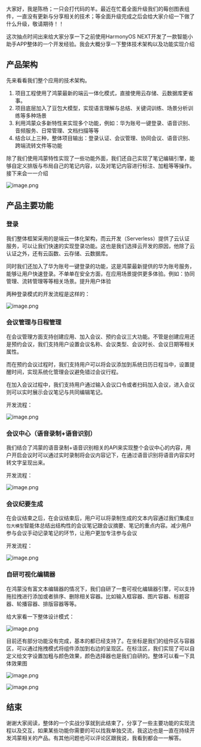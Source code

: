 大家好，我是陈杨；一只会打代码的羊。最近在忙着全面升级我们的莓创图表组件，一直没有更新与分享相关的技术；等全面升级完成之后会给大家介绍一下做了什么升级，敬请期待！！

这次抽点时间出来给大家分享一下之前使用HarmonyOS NEXT开发了一款智能小助手APP整体的一个开发经验。我会大概分享一下整体技术架构以及功能实现介绍

## 产品架构

先来看看我们整个应用的技术架构。

1.  项目工程使用了鸿蒙最新的端云一体化模式，直接使用云存储、云数据库更省事。
2.  项目底层加入了豆包大模型，实现语言理解与总结、关键词训练、场景分析训练等多种场景
3.  利用鸿蒙众多新特性来实现多个功能，例如：华为账号一键登录、语音识别、音频服务、日常管理、文档扫描等等
4.  结合以上三种，整体项目输出：登录认证、会议管理、协同会议、语音识别、跨端流转文件等功能

除了我们使用鸿蒙特性实现了一些功能外面，我们还自己实现了笔记编辑引擎，能够自定义排版与布局自己的笔记内容，以及对笔记内容进行标注、加粗等等操作。接下来会一一介绍

![image.png](https://p0-xtjj-private.juejin.cn/tos-cn-i-73owjymdk6/b234383155f94e67b4f55ebff6ec7b00~tplv-73owjymdk6-jj-mark-v1:0:0:0:0:5o6Y6YeR5oqA5pyv56S-5Yy6IEAg6ZmIX-adqA==:q75.awebp?policy=eyJ2bSI6MywidWlkIjoiMjA4NDMyOTc3OTEwODA2MiJ9&rk3s=f64ab15b&x-orig-authkey=f32326d3454f2ac7e96d3d06cdbb035152127018&x-orig-expires=1743071897&x-orig-sign=DgZtzTob7aRttjhxSzL6mwsk3gs%3D)

## 产品主要功能

### 登录

我们整体框架采用的是端云一体化架构，而云开发（Serverless）提供了云认证服务，可以让我们快速的实现登录功能。这也是我们选择云开发的原因，他除了云认证之外，还有云函数、云存储、云数据库。

同时我们还加入了华为账号一键登录的功能，这是鸿蒙最新提供的华为账号服务，能够让用户快速登录。不单单在安全方面，在应用场景提供更多体验。例如：协同管理、流转管理等等相关场景。提升用户体验

两种登录模式的开发流程是这样的：

![image.png](https://p0-xtjj-private.juejin.cn/tos-cn-i-73owjymdk6/6518864ffc5b4b7082c611a8e0d5e1a6~tplv-73owjymdk6-jj-mark-v1:0:0:0:0:5o6Y6YeR5oqA5pyv56S-5Yy6IEAg6ZmIX-adqA==:q75.awebp?policy=eyJ2bSI6MywidWlkIjoiMjA4NDMyOTc3OTEwODA2MiJ9&rk3s=f64ab15b&x-orig-authkey=f32326d3454f2ac7e96d3d06cdbb035152127018&x-orig-expires=1743071897&x-orig-sign=7k3MaFS0LzmELG1t5KNjQJ3EgeI%3D)

### 会议管理与日程管理

在会议管理方面支持创建应用、加入会议、预约会议三大功能。不管是创建应用还是预约会议，我们支持用户设置会议名称、会议类型、会议时长、会议日期等相关属性。

而在预约会议过程时，我们支持用户可以将会议添加到系统日历日程当中，设置提醒时间，实现系统化管理会议避免错过会议行程。

在加入会议过程中，我们支持用户通过输入会议口令或者扫码加入会议，进入会议则可以实时展示会议笔记与共同编辑笔记。

开发流程：

![image.png](https://p0-xtjj-private.juejin.cn/tos-cn-i-73owjymdk6/de292b1c94d94c598e592b52e329f555~tplv-73owjymdk6-jj-mark-v1:0:0:0:0:5o6Y6YeR5oqA5pyv56S-5Yy6IEAg6ZmIX-adqA==:q75.awebp?policy=eyJ2bSI6MywidWlkIjoiMjA4NDMyOTc3OTEwODA2MiJ9&rk3s=f64ab15b&x-orig-authkey=f32326d3454f2ac7e96d3d06cdbb035152127018&x-orig-expires=1743071897&x-orig-sign=kepSIKj6PKkH7rNGYe6yQwehu1s%3D)

### 会议中心（语音录制+语音识别）

我们结合了鸿蒙的语音录制+语音识别相关的API来实现整个会议中心的内容，用户开启会议时可以通过实时录制将会议内容记下，在通过语音识别将语音内容实时转文字呈现出来。

开发流程：

![image.png](https://p0-xtjj-private.juejin.cn/tos-cn-i-73owjymdk6/99f3db7725734437be41b74ed528be77~tplv-73owjymdk6-jj-mark-v1:0:0:0:0:5o6Y6YeR5oqA5pyv56S-5Yy6IEAg6ZmIX-adqA==:q75.awebp?policy=eyJ2bSI6MywidWlkIjoiMjA4NDMyOTc3OTEwODA2MiJ9&rk3s=f64ab15b&x-orig-authkey=f32326d3454f2ac7e96d3d06cdbb035152127018&x-orig-expires=1743071897&x-orig-sign=lyil%2FdoGrzRIXesYFuL5uRQ%2Fl54%3D)

### 会议纪要生成

在会议结束之后，在会议结束后，用户可以将录制生成的文本内容通过我们集成`豆包大模型`智能体总结出结构性的会议笔记跟会议摘要、笔记的重点内容。减少用户参与会议手动记录笔记的环节，让用户更加专注参与会议

开发流程：

![image.png](https://p0-xtjj-private.juejin.cn/tos-cn-i-73owjymdk6/aaff509f8fa44b999da20057661e687a~tplv-73owjymdk6-jj-mark-v1:0:0:0:0:5o6Y6YeR5oqA5pyv56S-5Yy6IEAg6ZmIX-adqA==:q75.awebp?policy=eyJ2bSI6MywidWlkIjoiMjA4NDMyOTc3OTEwODA2MiJ9&rk3s=f64ab15b&x-orig-authkey=f32326d3454f2ac7e96d3d06cdbb035152127018&x-orig-expires=1743071897&x-orig-sign=ClebO5eo6MM6u2xCiCw%2BbgmCL8g%3D)

### 自研可视化编辑器

在鸿蒙没有富文本编辑器的情况下，我们自研了一套可视化编辑器引擎，可以支持拖拉拽进行添加或者排序、删除相关容器。比如输入框容器、图片容器、标题容器、轮播容器、排版容器等等。

给大家看一下整体设计模式：

![image.png](https://p0-xtjj-private.juejin.cn/tos-cn-i-73owjymdk6/d1733213eba44ea38b754f60272ffdda~tplv-73owjymdk6-jj-mark-v1:0:0:0:0:5o6Y6YeR5oqA5pyv56S-5Yy6IEAg6ZmIX-adqA==:q75.awebp?policy=eyJ2bSI6MywidWlkIjoiMjA4NDMyOTc3OTEwODA2MiJ9&rk3s=f64ab15b&x-orig-authkey=f32326d3454f2ac7e96d3d06cdbb035152127018&x-orig-expires=1743071897&x-orig-sign=9ggehX3h62HmcqxM9W5NP9gNz4I%3D)

目前还有部分功能没有完成，基本的都已经支持了。在坐标是我们的组件区与容器区，可以通过拖拽模式将组件添加到右边的呈现区。在标注区，我们实现了可以自定义给文字设置加粗与颜色效果，颜色选择器也是我们自研的。整体可以看一下具体效果图

![image.png](https://p0-xtjj-private.juejin.cn/tos-cn-i-73owjymdk6/b160a065e0ba4b13a5f5f8d2781e344d~tplv-73owjymdk6-jj-mark-v1:0:0:0:0:5o6Y6YeR5oqA5pyv56S-5Yy6IEAg6ZmIX-adqA==:q75.awebp?policy=eyJ2bSI6MywidWlkIjoiMjA4NDMyOTc3OTEwODA2MiJ9&rk3s=f64ab15b&x-orig-authkey=f32326d3454f2ac7e96d3d06cdbb035152127018&x-orig-expires=1743071897&x-orig-sign=B1KJkJDnFEi1djOa7FwbbMHLY14%3D)

![image.png](https://p0-xtjj-private.juejin.cn/tos-cn-i-73owjymdk6/aed67104fe99450bbb4b9cd31a382409~tplv-73owjymdk6-jj-mark-v1:0:0:0:0:5o6Y6YeR5oqA5pyv56S-5Yy6IEAg6ZmIX-adqA==:q75.awebp?policy=eyJ2bSI6MywidWlkIjoiMjA4NDMyOTc3OTEwODA2MiJ9&rk3s=f64ab15b&x-orig-authkey=f32326d3454f2ac7e96d3d06cdbb035152127018&x-orig-expires=1743071897&x-orig-sign=gnUj%2BQcRSun4jzXUR5LAEdo9VXs%3D)

## 结束

谢谢大家阅读，整体的一个实战分享就到此结束了，分享了一些主要功能的实现流程以及交互，如果某些功能你需要的可以找我单独交流，我这边也是一直在持续开发鸿蒙相关的产品。有其他问题也可以评论区跟我说，我看到都会一一解答。
